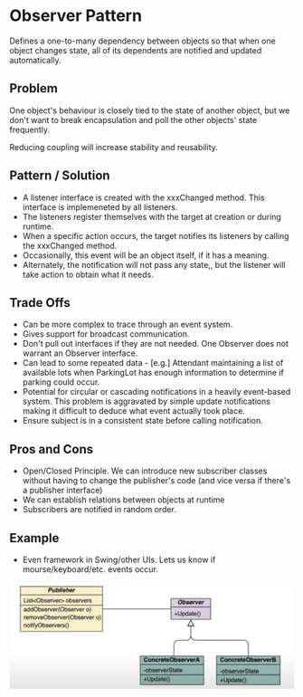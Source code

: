 # Observer Pattern

Defines a one-to-many dependency between objects so that when one object changes state, all of its dependents are notified and updated automatically.

## Problem
One object's behaviour is closely tied to the state of another object, but we don't want to break encapsulation and poll the other objects' state frequently.

Reducing coupling will increase stability and reusability. 

## Pattern / Solution
- A listener interface is created with the xxxChanged method. This interface is implemeneted by all listeners.
- The listeners register themselves with the target at creation or during runtime.
- When a specific action occurs, the target notifies its listeners by calling the xxxChanged method.
- Occasionally, this event will be an object itself, if it has a meaning.
- Alternately, the notification will not pass any state,, but the listener will take action to obtain what it needs. 

## Trade Offs
- Can be more complex to trace through an event system.
- Gives support for broadcast communication.
- Don't pull out interfaces if they are not needed. One Observer does not warrant an Observer interface.
- Can lead to some repeated data - [e.g.] Attendant maintaining a list of available lots when ParkingLot has enough information to determine if parking could occur. 
- Potential for circular or cascading notifications in a heavily event-based system. This problem is aggravated by simple update notifications making it difficult to deduce what event actually took place.
- Ensure subject is in a consistent state before calling notification. 

## Pros and Cons
- Open/Closed Principle. We can introduce new subscriber classes without having to change the publisher's code (and vice versa if there's a publisher interface)
- We can establish relations between objects at runtime
- Subscribers are notified in random order.

## Example
- Even framework in Swing/other UIs. Lets us know if mourse/keyboard/etc. events occur. 

![alt text](observer-pattern-schema.png "Logo Title Text 1")


